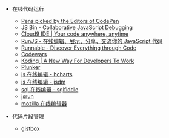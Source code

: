   - 在线代码运行

    * [Pens picked by the Editors of CodePen](http://codepen.io/)
    * [JS Bin - Collaborative JavaScript Debugging](http://jsbin.com/)
    * [Cloud9 IDE | Your code anywhere, anytime](https://c9.io/)
    * [RunJS - 在线编辑、展示、分享、交流你的 JavaScript 代码](http://runjs.cn/)
    * [Runnable - Discover Everything through Code](http://runnable.com/)
    * [Codewars](http://www.codewars.com/)
    * [Koding | A New Way For Developers To Work](https://koding.com/)
    * [Plunker](http://plnkr.co/)
    - [js 在线编辑 - hcharts](http://code.hcharts.cn/)
    - [js 在线编辑 - jsdm](http://jsdm.com/)
    - [sql 在线编辑 - sqlfiddle](http://sqlfiddle.com/)
    - [jsrun](http://jsrun.net/)
    - [mozilla 在线编辑器](https://thimble.mozilla.org)
      
  - 代码片段管理
  
    - [gistbox](https://app.gistboxapp.com/)
